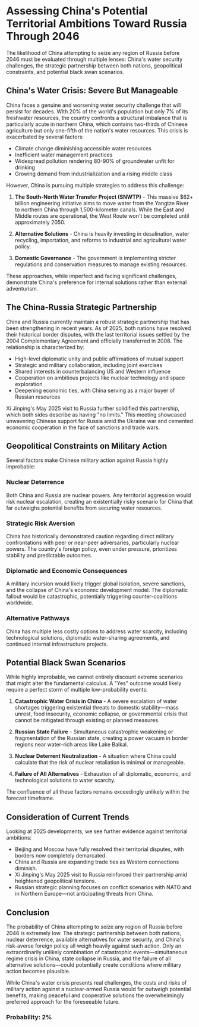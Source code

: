 # Assessing China's Potential Territorial Ambitions Toward Russia Through 2046

The likelihood of China attempting to seize any region of Russia before 2046 must be evaluated through multiple lenses: China's water security challenges, the strategic partnership between both nations, geopolitical constraints, and potential black swan scenarios.

## China's Water Crisis: Severe But Manageable

China faces a genuine and worsening water security challenge that will persist for decades. With 20% of the world's population but only 7% of its freshwater resources, the country confronts a structural imbalance that is particularly acute in northern China, which contains two-thirds of Chinese agriculture but only one-fifth of the nation's water resources. This crisis is exacerbated by several factors:

- Climate change diminishing accessible water resources
- Inefficient water management practices
- Widespread pollution rendering 80-90% of groundwater unfit for drinking
- Growing demand from industrialization and a rising middle class

However, China is pursuing multiple strategies to address this challenge:

1. **The South-North Water Transfer Project (SNWTP)** - This massive $62+ billion engineering initiative aims to move water from the Yangtze River to northern China through 1,500-kilometer canals. While the East and Middle routes are operational, the West Route won't be completed until approximately 2050.

2. **Alternative Solutions** - China is heavily investing in desalination, water recycling, importation, and reforms to industrial and agricultural water policy.

3. **Domestic Governance** - The government is implementing stricter regulations and conservation measures to manage existing resources.

These approaches, while imperfect and facing significant challenges, demonstrate China's preference for internal solutions rather than external adventurism.

## The China-Russia Strategic Partnership

China and Russia currently maintain a robust strategic partnership that has been strengthening in recent years. As of 2025, both nations have resolved their historical border disputes, with the last territorial issues settled by the 2004 Complementary Agreement and officially transferred in 2008. The relationship is characterized by:

- High-level diplomatic unity and public affirmations of mutual support
- Strategic and military collaboration, including joint exercises
- Shared interests in counterbalancing US and Western influence
- Cooperation on ambitious projects like nuclear technology and space exploration
- Deepening economic ties, with China serving as a major buyer of Russian resources

Xi Jinping's May 2025 visit to Russia further solidified this partnership, which both sides describe as having "no limits." This meeting showcased unwavering Chinese support for Russia amid the Ukraine war and cemented economic cooperation in the face of sanctions and trade wars.

## Geopolitical Constraints on Military Action

Several factors make Chinese military action against Russia highly improbable:

### Nuclear Deterrence
Both China and Russia are nuclear powers. Any territorial aggression would risk nuclear escalation, creating an existentially risky scenario for China that far outweighs potential benefits from securing water resources.

### Strategic Risk Aversion
China has historically demonstrated caution regarding direct military confrontations with peer or near-peer adversaries, particularly nuclear powers. The country's foreign policy, even under pressure, prioritizes stability and predictable outcomes.

### Diplomatic and Economic Consequences
A military incursion would likely trigger global isolation, severe sanctions, and the collapse of China's economic development model. The diplomatic fallout would be catastrophic, potentially triggering counter-coalitions worldwide.

### Alternative Pathways
China has multiple less costly options to address water scarcity, including technological solutions, diplomatic water-sharing agreements, and continued internal infrastructure projects.

## Potential Black Swan Scenarios

While highly improbable, we cannot entirely discount extreme scenarios that might alter the fundamental calculus. A "Yes" outcome would likely require a perfect storm of multiple low-probability events:

1. **Catastrophic Water Crisis in China** - A severe escalation of water shortages triggering existential threats to domestic stability—mass unrest, food insecurity, economic collapse, or governmental crisis that cannot be mitigated through existing or planned measures.

2. **Russian State Failure** - Simultaneous catastrophic weakening or fragmentation of the Russian state, creating a power vacuum in border regions near water-rich areas like Lake Baikal.

3. **Nuclear Deterrent Neutralization** - A situation where China could calculate that the risk of nuclear retaliation is minimal or manageable.

4. **Failure of All Alternatives** - Exhaustion of all diplomatic, economic, and technological solutions to water scarcity.

The confluence of all these factors remains exceedingly unlikely within the forecast timeframe.

## Consideration of Current Trends

Looking at 2025 developments, we see further evidence against territorial ambitions:

- Beijing and Moscow have fully resolved their territorial disputes, with borders now completely demarcated.
- China and Russia are expanding trade ties as Western connections diminish.
- Xi Jinping's May 2025 visit to Russia reinforced their partnership amid heightened geopolitical tensions.
- Russian strategic planning focuses on conflict scenarios with NATO and in Northern Europe—not anticipating threats from China.

## Conclusion

The probability of China attempting to seize any region of Russia before 2046 is extremely low. The strategic partnership between both nations, nuclear deterrence, available alternatives for water security, and China's risk-averse foreign policy all weigh heavily against such action. Only an extraordinarily unlikely combination of catastrophic events—simultaneous regime crisis in China, state collapse in Russia, and the failure of all alternative solutions—could potentially create conditions where military action becomes plausible.

While China's water crisis presents real challenges, the costs and risks of military action against a nuclear-armed Russia would far outweigh potential benefits, making peaceful and cooperative solutions the overwhelmingly preferred approach for the foreseeable future.

### Probability: 2%